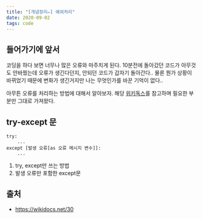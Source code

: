 ```yaml
---
title: "[개념정리✏️] 예외처리"
date: 2020-09-02
tags: code
---
```


## 들어가기에 앞서

코딩을 하다 보면 너무나 많은 오류와 마주치게 된다. 10분전에 돌아갔던 코드가 아무것도 안바꿨는데 오류가 생긴다던지, 안되던 코드가 갑자기 돌아간다.. 물론 뭔가 상황이 바뀌었기 때문에 변화가 생긴거지만 나는 무엇인가를 바꾼 기억이 없다..

아무튼 오류를 처리하는 방법에 대해서 알아보자. 해당 [위키독스](https://wikidocs.net/30)를 참고하며 필요한 부분만 그대로 가져왔다.

## try-except 문

```
try:
    ...
except [발생 오류[as 오류 메시지 변수]]:
    ...
```

1. try, except만 쓰는 방법
2. 발생 오류만 포함한 except문


## 출처

- https://wikidocs.net/30
